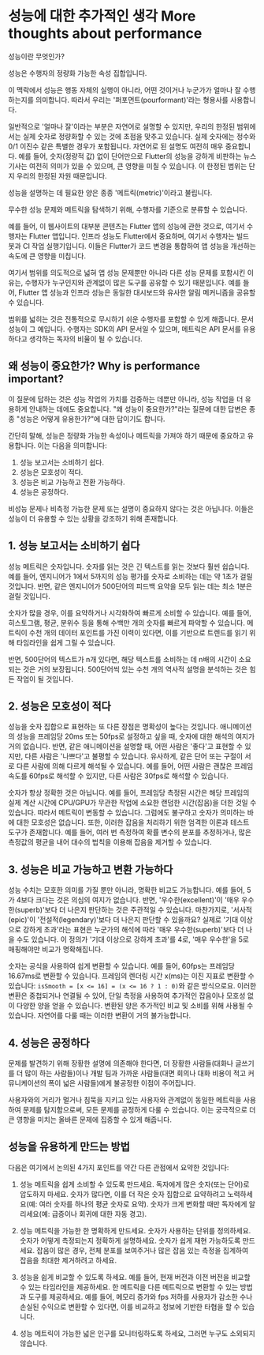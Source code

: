 # 성능에 대한 추가적인 생각 More thoughts about performance

성능이란 무엇인가?

성능은 수행자의 정량화 가능한 속성 집합입니다.

이 맥락에서 성능은 행동 자체의 실행이 아니라, 어떤 것이거나 누군가가 얼마나 잘 수행하는지를 의미합니다. 따라서 우리는 '퍼포먼트(pourformant)'라는 형용사를 사용합니다.

일반적으로 '얼마나 잘'이라는 부분은 자연어로 설명할 수 있지만, 우리의 한정된 범위에서는 실제 숫자로 정량화할 수 있는 것에 초점을 맞추고 있습니다. 실제 숫자에는 정수와 0/1 이진수 같은 특별한 경우가 포함됩니다. 자연어로 된 설명도 여전히 매우 중요합니다. 예를 들어, 숫자(정량적 값) 없이 단어만으로 Flutter의 성능을 강하게 비판하는 뉴스 기사는 여전히 의미가 있을 수 있으며, 큰 영향을 미칠 수 있습니다. 이 한정된 범위는 단지 우리의 한정된 자원 때문입니다.

성능을 설명하는 데 필요한 양은 종종 '메트릭(metric)'이라고 불립니다.

무수한 성능 문제와 메트릭을 탐색하기 위해, 수행자를 기준으로 분류할 수 있습니다.

예를 들어, 이 웹사이트의 대부분 콘텐츠는 Flutter 앱의 성능에 관한 것으로, 여기서 수행자는 Flutter 앱입니다. 인프라 성능도 Flutter에서 중요하며, 여기서 수행자는 빌드 봇과 CI 작업 실행기입니다. 이들은 Flutter가 코드 변경을 통합하여 앱 성능을 개선하는 속도에 큰 영향을 미칩니다.

여기서 범위를 의도적으로 넓혀 앱 성능 문제뿐만 아니라 다른 성능 문제를 포함시킨 이유는, 수행자가 누구인지와 관계없이 많은 도구를 공유할 수 있기 때문입니다. 예를 들어, Flutter 앱 성능과 인프라 성능은 동일한 대시보드와 유사한 알림 메커니즘을 공유할 수 있습니다.

범위를 넓히는 것은 전통적으로 무시하기 쉬운 수행자를 포함할 수 있게 해줍니다. 문서 성능이 그 예입니다. 수행자는 SDK의 API 문서일 수 있으며, 메트릭은 API 문서를 유용하다고 생각하는 독자의 비율이 될 수 있습니다.

## 왜 성능이 중요한가? Why is performance important?

이 질문에 답하는 것은 성능 작업의 가치를 검증하는 데뿐만 아니라, 성능 작업을 더 유용하게 안내하는 데에도 중요합니다. "왜 성능이 중요한가?"라는 질문에 대한 답변은 종종 "성능은 어떻게 유용한가?"에 대한 답이기도 합니다.

간단히 말해, 성능은 정량화 가능한 속성이나 메트릭을 가져야 하기 때문에 중요하고 유용합니다. 이는 다음을 의미합니다:

1. 성능 보고서는 소비하기 쉽다.
2. 성능은 모호성이 적다.
3. 성능은 비교 가능하고 전환 가능하다.
4. 성능은 공정하다.

비성능 문제나 비측정 가능한 문제 또는 설명이 중요하지 않다는 것은 아닙니다. 이들은 성능이 더 유용할 수 있는 상황을 강조하기 위해 존재합니다.

## 1. 성능 보고서는 소비하기 쉽다

성능 메트릭은 숫자입니다. 숫자를 읽는 것은 긴 텍스트를 읽는 것보다 훨씬 쉽습니다. 예를 들어, 엔지니어가 1에서 5까지의 성능 평가를 숫자로 소비하는 데는 약 1초가 걸릴 것입니다. 반면, 같은 엔지니어가 500단어의 피드백 요약을 모두 읽는 데는 최소 1분은 걸릴 것입니다.

숫자가 많을 경우, 이를 요약하거나 시각화하여 빠르게 소비할 수 있습니다. 예를 들어, 히스토그램, 평균, 분위수 등을 통해 수백만 개의 숫자를 빠르게 파악할 수 있습니다. 메트릭이 수천 개의 데이터 포인트를 가진 이력이 있다면, 이를 기반으로 트렌드를 읽기 위해 타임라인을 쉽게 그릴 수 있습니다.

반면, 500단어의 텍스트가 n개 있다면, 해당 텍스트를 소비하는 데 n배의 시간이 소요되는 것은 거의 보장됩니다. 500단어씩 있는 수천 개의 역사적 설명을 분석하는 것은 힘든 작업이 될 것입니다.

## 2. 성능은 모호성이 적다

성능을 숫자 집합으로 표현하는 또 다른 장점은 명확성이 높다는 것입니다. 애니메이션의 성능을 프레임당 20ms 또는 50fps로 설정하고 싶을 때, 숫자에 대한 해석의 여지가 거의 없습니다. 반면, 같은 애니메이션을 설명할 때, 어떤 사람은 '좋다'고 표현할 수 있지만, 다른 사람은 '나쁘다'고 불평할 수 있습니다. 유사하게, 같은 단어 또는 구절이 서로 다른 사람에 의해 다르게 해석될 수 있습니다. 예를 들어, 어떤 사람은 괜찮은 프레임 속도를 60fps로 해석할 수 있지만, 다른 사람은 30fps로 해석할 수 있습니다.

숫자가 항상 정확한 것은 아닙니다. 예를 들어, 프레임당 측정된 시간은 해당 프레임의 실제 계산 시간에 CPU/GPU가 무관한 작업에 소요한 랜덤한 시간(잡음)을 더한 것일 수 있습니다. 따라서 메트릭이 변동할 수 있습니다. 그럼에도 불구하고 숫자가 의미하는 바에 대한 모호성은 없습니다. 또한, 이러한 잡음을 처리하기 위한 엄격한 이론과 테스트 도구가 존재합니다. 예를 들어, 여러 번 측정하여 확률 변수의 분포를 추정하거나, 많은 측정값의 평균을 내어 대수의 법칙을 이용해 잡음을 제거할 수 있습니다.

## 3. 성능은 비교 가능하고 변환 가능하다

성능 수치는 모호한 의미를 가질 뿐만 아니라, 명확한 비교도 가능합니다. 예를 들어, 5가 4보다 크다는 것은 의심의 여지가 없습니다. 반면, '우수한(excellent)'이 '매우 우수한(superb)'보다 더 나은지 판단하는 것은 주관적일 수 있습니다. 마찬가지로, '서사적(epic)'이 '전설적(legendary)'보다 더 나은지 판단할 수 있을까요? 실제로 '기대 이상으로 강하게 초과'라는 표현은 누군가의 해석에 따라 '매우 우수한(superb)'보다 더 나을 수도 있습니다. 이 정의가 '기대 이상으로 강하게 초과'를 4로, '매우 우수한'을 5로 매핑해야만 비교가 명확해집니다.

숫자는 공식을 사용하여 쉽게 변환할 수 있습니다. 예를 들어, 60fps는 프레임당 16.67ms로 변환할 수 있습니다. 프레임의 렌더링 시간 x(ms)는 이진 지표로 변환할 수 있습니다: `isSmooth = [x <= 16] = (x <= 16 ? 1 : 0)`와 같은 방식으로요. 이러한 변환은 중첩되거나 연결될 수 있어, 단일 측정을 사용하여 추가적인 잡음이나 모호성 없이 다양한 양을 얻을 수 있습니다. 변환된 양은 추가적인 비교 및 소비를 위해 사용될 수 있습니다. 자연어를 다룰 때는 이러한 변환이 거의 불가능합니다.

## 4. 성능은 공정하다

문제를 발견하기 위해 장황한 설명에 의존해야 한다면, 더 장황한 사람들(대화나 글쓰기를 더 많이 하는 사람들)이나 개발 팀과 가까운 사람들(대면 회의나 대화 비용이 적고 커뮤니케이션의 폭이 넓은 사람들)에게 불공정한 이점이 주어집니다.

사용자와의 거리가 멀거나 침묵을 지키고 있는 사용자와 관계없이 동일한 메트릭을 사용하여 문제를 탐지함으로써, 모든 문제를 공정하게 다룰 수 있습니다. 이는 궁극적으로 더 큰 영향을 미치는 올바른 문제에 집중할 수 있게 해줍니다.

## 성능을 유용하게 만드는 방법

다음은 여기에서 논의된 4가지 포인트를 약간 다른 관점에서 요약한 것입니다:

1. 성능 메트릭을 쉽게 소비할 수 있도록 만드세요. 독자에게 많은 숫자(또는 단어)로 압도하지 마세요. 숫자가 많다면, 이를 더 작은 숫자 집합으로 요약하려고 노력하세요(예: 여러 숫자를 하나의 평균 숫자로 요약). 숫자가 크게 변화할 때만 독자에게 알리세요(예: 급증이나 회귀에 대한 자동 경고).

2. 성능 메트릭을 가능한 한 명확하게 만드세요. 숫자가 사용하는 단위를 정의하세요. 숫자가 어떻게 측정되는지 정확하게 설명하세요. 숫자가 쉽게 재현 가능하도록 만드세요. 잡음이 많은 경우, 전체 분포를 보여주거나 많은 잡음 있는 측정을 집계하여 잡음을 최대한 제거하려고 하세요.

3. 성능을 쉽게 비교할 수 있도록 하세요. 예를 들어, 현재 버전과 이전 버전을 비교할 수 있는 타임라인을 제공하세요. 한 메트릭을 다른 메트릭으로 변환할 수 있는 방법과 도구를 제공하세요. 예를 들어, 메모리 증가와 fps 저하를 사용자가 감소한 수나 손실된 수익으로 변환할 수 있다면, 이를 비교하고 정보에 기반한 타협을 할 수 있습니다.

4. 성능 메트릭이 가능한 넓은 인구를 모니터링하도록 하세요, 그러면 누구도 소외되지 않습니다.